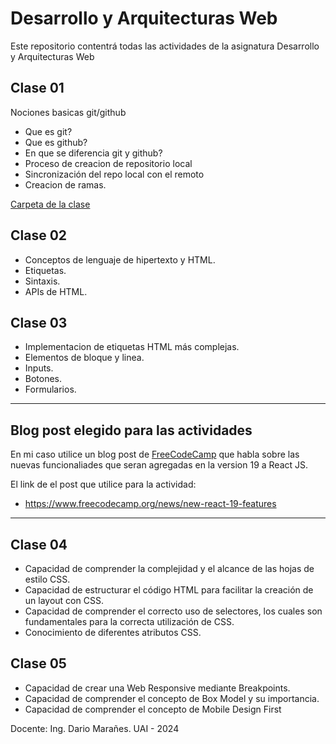 # Desarrollo y Arquitecturas Web

Este repositorio contentrá todas las actividades de la asignatura Desarrollo y Arquitecturas Web

## Clase 01

Nociones basicas git/github

- Que es git?
- Que es github?
- En que se diferencia git y github?
- Proceso de creacion de repositorio local
- Sincronización del repo local con el remoto
- Creacion de ramas.

[Carpeta de la clase](https://github.com/GuidoCarda/daw-uai/tree/main/clase%2001)

## Clase 02

- Conceptos de lenguaje de hipertexto y HTML.
- Etiquetas.
- Sintaxis.
- APIs de HTML.

## Clase 03

- Implementacion de etiquetas HTML más complejas.
- Elementos de bloque y linea.
- Inputs.
- Botones.
- Formularios.

---

## Blog post elegido para las actividades

En mi caso utilice un blog post de [FreeCodeCamp](https://www.freecodecamp.org) que habla sobre las nuevas funcionaliades que seran agregadas en la version 19 a React JS.

El link de el post que utilice para la actividad:

- https://www.freecodecamp.org/news/new-react-19-features

---

## Clase 04

- Capacidad de comprender la complejidad y el alcance de las hojas de estilo CSS.
- Capacidad de estructurar el código HTML para facilitar la creación de un layout con CSS.
- Capacidad de comprender el correcto uso de selectores, los cuales son fundamentales para la correcta utilización de CSS.
- Conocimiento de diferentes atributos CSS.

## Clase 05

- Capacidad de crear una Web Responsive mediante Breakpoints.
- Capacidad de comprender el concepto de Box Model y su importancia.
- Capacidad de comprender el concepto de Mobile Design First

Docente: Ing. Dario Marañes.
UAI - 2024
